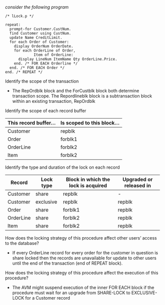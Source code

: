 *consider the following program*
```
/* lLock.p */

repeat:
  prompt-for Customer.CustNum.
  find Customer using CustNum.
  update Name CreditLimit.
  for each Order of Customer:
    display OrderNum OrderDate.
    for each OrderLine of Order, 
             Item of OrderLine:
      display LineNum ItemName Qty OrderLine.Price.
    end. /* FOR EACH Orderline */
  end. /* FOR EACH Order */
end. /* REPEAT */
```

Identify the scope of the transaction
- The RepOrdblk block and the ForCustblk block both determine transaction scope. The Repordlineblk block is a subtransaction block within an existing transaction, RepOrdblk

Identify the scope of each record buffer

| This record buffer… | Is scoped to this block… |
| ----- | ----- |
| Customer | repblk |
| Order | forblk1 |
| OrderLine | forblk2 |
| Item | forblk2 |

Identify the type and duration of the lock on each record

| Record | Lock type | Block in which the lock is acquired | Upgraded or released in |
| ----- | ----- | ----- | ----- |
| Customer | share | repblk | - |
| Customer | exclusive | repblk | repblk |
| Order | share | forblk1 | repblk |
| OrderLine | share | forblk2 | repblk |
| Item | share | forblk2 | repblk |

How does the locking strategy of this procedure affect other users’ access to the database?
- If every OrderLine record for every order for the customer in question is share locked then the records are unavailable for update to other users until the end of the transaction (end of REPEAT block).

How does the locking strategy of this procedure affect the execution of this procedure?
- The AVM might suspend execution of the inner FOR EACH block if the procedure must wait for an upgrade from SHARE-LOCK to EXCLUSIVE-LOCK for a Customer record










